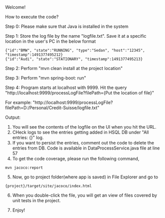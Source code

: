 Welcome!

How to execute the code?

Step 0: Please make sure that Java is installed in the system

Step 1: Store the log file by the name "logfile.txt". Save it at a specific location in the user's PC in the below format
```
{"id":"BMW", "state":"RUNNING", "type":"Sedan", "host":"12345", "timestamp":1491377495212}
{"id":"Audi", "state":"STATIONARY", "timestamp":1491377495213}
```

Step 2: Perform "mvn clean install at the project location"

Step 3: Perform "mvn spring-boot: run"

Step 4: Program starts at localhost with 9999. Hit the query
"http://localhost:9999/processLogFile?filePath={Put the location of file}"

For example:
"http://localhost:9999/processLogFile?filePath=D:/Personal/Credit-Suisse/logfile.txt"

Output:
1. You will see the contents of the logfile on the UI when you hit the URL.
2. CHeck logs to see the entries getting added in HSQL DB under "All entries: {}" log.
3. If you want to persist the entries, comment out the code to delete the entries from DB.
Code is available in DataProcessService.java file at line 57
4. To get the code coverage, please run the following command,

```
mvn jacoco:report
```
5. Now, go to project folder(where app is saved) in File Explorer and go to
```
{project}/target/site/jacoco/index.html
```

6. When you double-click the file, you will get an view of files covered by unit tests in the project.

7. Enjoy!
